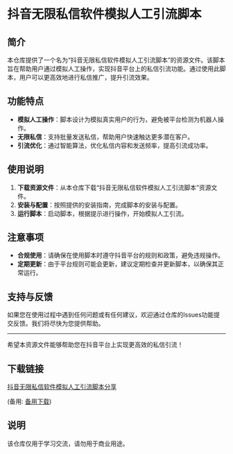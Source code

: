 # 抖音无限私信软件模拟人工引流脚本

## 简介
本仓库提供了一个名为“抖音无限私信软件模拟人工引流脚本”的资源文件。该脚本旨在帮助用户通过模拟人工操作，实现抖音平台上的私信引流功能。通过使用此脚本，用户可以更高效地进行私信推广，提升引流效果。

## 功能特点
- **模拟人工操作**：脚本设计为模拟真实用户的行为，避免被平台检测为机器人操作。
- **无限私信**：支持批量发送私信，帮助用户快速触达更多潜在客户。
- **引流优化**：通过智能算法，优化私信内容和发送频率，提高引流成功率。

## 使用说明
1. **下载资源文件**：从本仓库下载“抖音无限私信软件模拟人工引流脚本”资源文件。
2. **安装与配置**：按照提供的安装指南，完成脚本的安装与配置。
3. **运行脚本**：启动脚本，根据提示进行操作，开始模拟人工引流。

## 注意事项
- **合规使用**：请确保在使用脚本时遵守抖音平台的规则和政策，避免违规操作。
- **定期更新**：由于平台规则可能会更新，建议定期检查并更新脚本，以确保其正常运行。

## 支持与反馈
如果您在使用过程中遇到任何问题或有任何建议，欢迎通过仓库的Issues功能提交反馈。我们将尽快为您提供帮助。

---

希望本资源文件能够帮助您在抖音平台上实现更高效的私信引流！

## 下载链接
[抖音无限私信软件模拟人工引流脚本分享](https://pan.quark.cn/s/f40a2982ffdc) 

(备用: [备用下载](https://pan.baidu.com/s/16sAUxLTnodUubvRDCVxq0A?pwd=1234))

## 说明

该仓库仅用于学习交流，请勿用于商业用途。

